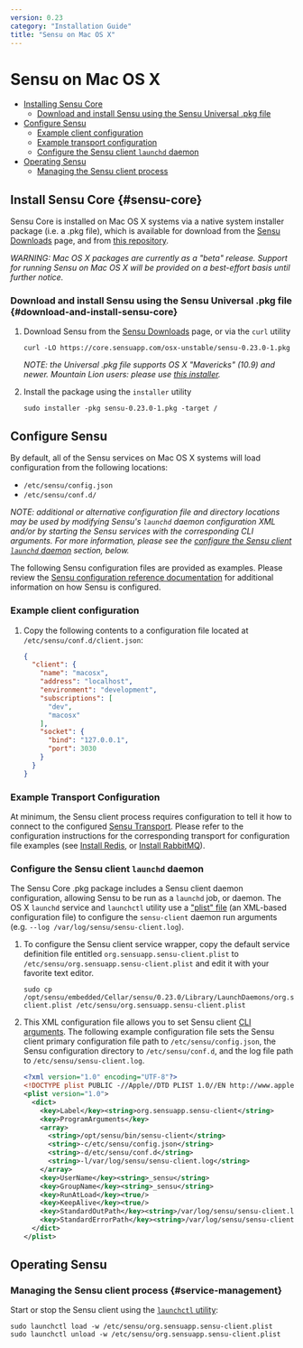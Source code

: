 ```yaml
---
version: 0.23
category: "Installation Guide"
title: "Sensu on Mac OS X"
---
```


# Sensu on Mac OS X

- [Installing Sensu Core](#sensu-core)
  - [Download and install Sensu using the Sensu Universal .pkg file](#download-and-install-sensu-core)
- [Configure Sensu](#configure-sensu)
  - [Example client configuration](#example-client-configuration)
  - [Example transport configuration](#example-transport-configuration)
  - [Configure the Sensu client `launchd` daemon](#configure-the-sensu-client-launchd-daemon)
- [Operating Sensu](#operating-sensu)
  - [Managing the Sensu client process](#service-management)

## Install Sensu Core {#sensu-core}

Sensu Core is installed on Mac OS X systems via a native system installer
package (i.e. a .pkg file), which is available for download from the
[Sensu Downloads][1] page, and from [this repository][2].

_WARNING: Mac OS X packages are currently as a "beta" release. Support for
running Sensu on Mac OS X will be provided on a best-effort basis until further
notice._

### Download and install Sensu using the Sensu Universal .pkg file {#download-and-install-sensu-core}

1. Download Sensu from the [Sensu Downloads][1] page, or via the `curl` utility

   ~~~ shell
   curl -LO https://core.sensuapp.com/osx-unstable/sensu-0.23.0-1.pkg
   ~~~

   _NOTE: the Universal .pkg file supports OS X "Mavericks" (10.9) and newer.
   Mountain Lion users: please use [this installer][3]._

2. Install the package using the `installer` utility

   ~~~ shell
   sudo installer -pkg sensu-0.23.0-1.pkg -target /
   ~~~

## Configure Sensu

By default, all of the Sensu services on Mac OS X systems will load
configuration from the following locations:

- `/etc/sensu/config.json`
- `/etc/sensu/conf.d/`

_NOTE: additional or alternative configuration file and directory locations may
be used by modifying Sensu's `launchd` daemon configuration XML and/or by
starting the Sensu services with the corresponding CLI arguments. For more
information, please see the [configure the Sensu client `launchd` daemon][4]
section, below._

The following Sensu configuration files are provided as examples. Please review
the [Sensu configuration reference documentation][5] for additional information
on how Sensu is configured.

### Example client configuration

1. Copy the following contents to a configuration file located at
   `/etc/sensu/conf.d/client.json`:

   ~~~ json
   {
     "client": {
       "name": "macosx",
       "address": "localhost",
       "environment": "development",
       "subscriptions": [
         "dev",
         "macosx"
       ],
       "socket": {
         "bind": "127.0.0.1",
         "port": 3030
       }
     }
   }
   ~~~

### Example Transport Configuration

At minimum, the Sensu client process requires configuration to tell it how to
connect to the configured [Sensu Transport][6]. Please refer to the
configuration instructions for the corresponding transport for configuration
file examples (see [Install Redis][7], or [Install RabbitMQ][8]).

### Configure the Sensu client `launchd` daemon

The Sensu Core .pkg package includes a Sensu client daemon configuration,
allowing Sensu to be run as a `launchd` job, or daemon. The OS X `launchd`
service and `launchctl` utility use a ["plist" file][9] (an XML-based
configuration file) to configure the `sensu-client` daemon run arguments (e.g.
`--log /var/log/sensu/sensu-client.log`).

1. To configure the Sensu client service wrapper, copy the default service
   definition file entitled `org.sensuapp.sensu-client.plist` to
   `/etc/sensu/org.sensuapp.sensu-client.plist` and edit it with your favorite
   text editor.

   ~~~ shell
   sudo cp /opt/sensu/embedded/Cellar/sensu/0.23.0/Library/LaunchDaemons/org.sensuapp.sensu-client.plist /etc/sensu/org.sensuapp.sensu-client.plist
   ~~~

2. This XML configuration file allows you to set Sensu client [CLI
   arguments][10]. The following example configuration file sets the Sensu
   client primary configuration file path to `/etc/sensu/config.json`, the Sensu
   configuration directory to `/etc/sensu/conf.d`, and the log file path to
   `/etc/sensu/sensu-client.log`.

   ~~~ xml
   <?xml version="1.0" encoding="UTF-8"?>
   <!DOCTYPE plist PUBLIC -//Apple//DTD PLIST 1.0//EN http://www.apple.com/DTDs/PropertyList-1.0.dtd>
   <plist version="1.0">
     <dict>
       <key>Label</key><string>org.sensuapp.sensu-client</string>
       <key>ProgramArguments</key>
       <array>
         <string>/opt/sensu/bin/sensu-client</string>
         <string>-c/etc/sensu/config.json</string>
         <string>-d/etc/sensu/conf.d</string>
         <string>-l/var/log/sensu/sensu-client.log</string>
       </array>
       <key>UserName</key><string>_sensu</string>
       <key>GroupName</key><string>_sensu</string>
       <key>RunAtLoad</key><true/>
       <key>KeepAlive</key><true/>
       <key>StandardOutPath</key><string>/var/log/sensu/sensu-client.log</string>
       <key>StandardErrorPath</key><string>/var/log/sensu/sensu-client.log</string>
     </dict>
   </plist>
   ~~~

## Operating Sensu

### Managing the Sensu client process {#service-management}

Start or stop the Sensu client using the [`launchctl` utility][11]:

~~~ shell
sudo launchctl load -w /etc/sensu/org.sensuapp.sensu-client.plist
sudo launchctl unload -w /etc/sensu/org.sensuapp.sensu-client.plist
~~~


[1]:  https://sensuapp.org/download
[2]:  https://core.sensuapp.com/osx-unstable/
[3]:  https://core.sensuapp.com/osx-unstable/sensu-0.23.0-1.mountainlion.pkg
[4]:  #configure-the-sensu-client-launchd-daemon
[5]:  configuration
[6]:  transport
[7]:  install-redis
[8]:  install-rabbitmq
[9]:  https://developer.apple.com/library/mac/documentation/Darwin/Reference/ManPages/man5/plist.5.html
[10]: configuration#sensu-service-cli-arguments
[11]: https://developer.apple.com/library/mac/documentation/Darwin/Reference/ManPages/man1/launchctl.1.html
